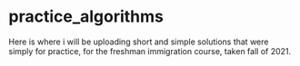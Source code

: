 # practice_algorithms

Here is where i will be uploading short and simple solutions that were simply for practice, for the freshman immigration course, taken fall of 2021.
